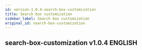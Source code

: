 ```yaml
---
id: version-1.0.4-search-box-customization
title: Search box customization
sidebar_label: Search box customization
original_id: search-box-customization
---
```


## search-box-customization v1.0.4 ENGLISH
